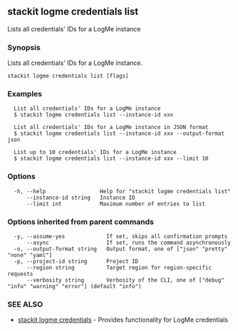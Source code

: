 ## stackit logme credentials list

Lists all credentials' IDs for a LogMe instance

### Synopsis

Lists all credentials' IDs for a LogMe instance.

```
stackit logme credentials list [flags]
```

### Examples

```
  List all credentials' IDs for a LogMe instance
  $ stackit logme credentials list --instance-id xxx

  List all credentials' IDs for a LogMe instance in JSON format
  $ stackit logme credentials list --instance-id xxx --output-format json

  List up to 10 credentials' IDs for a LogMe instance
  $ stackit logme credentials list --instance-id xxx --limit 10
```

### Options

```
  -h, --help                 Help for "stackit logme credentials list"
      --instance-id string   Instance ID
      --limit int            Maximum number of entries to list
```

### Options inherited from parent commands

```
  -y, --assume-yes             If set, skips all confirmation prompts
      --async                  If set, runs the command asynchronously
  -o, --output-format string   Output format, one of ["json" "pretty" "none" "yaml"]
  -p, --project-id string      Project ID
      --region string          Target region for region-specific requests
      --verbosity string       Verbosity of the CLI, one of ["debug" "info" "warning" "error"] (default "info")
```

### SEE ALSO

* [stackit logme credentials](./stackit_logme_credentials.md)	 - Provides functionality for LogMe credentials

